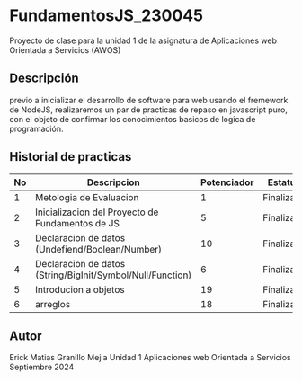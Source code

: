 # FundamentosJS_230045
Proyecto de clase para la unidad 1 de la asignatura de Aplicaciones web Orientada a Servicios (AWOS)

## Descripción

previo a inicializar el desarrollo de software para web usando el fremework de NodeJS, realizaremos un  par de practicas de repaso en javascript puro, con el objeto de confirmar los conocimientos basicos de logica de programación.

## Historial de practicas

|No|Descripcion|Potenciador|Estatus|
|--|--|--|--|
|1|Metologia de Evaluacion|1|Finalizada|
|2|Inicializacion del Proyecto de Fundamentos de JS|5|Finalizada|
|3|Declaracion de datos (Undefiend/Boolean/Number)|10|Finalizada|
|4|Declaracion de datos (String/BigInit/Symbol/Null/Function)|6|Finalizada|
|5|Introducion a objetos|19|Finalizada|
|6|arreglos|18|Finalizada|


## Autor 
Erick Matias Granillo Mejia 
Unidad 1
Aplicaciones web Orientada a Servicios
Septiembre 2024

